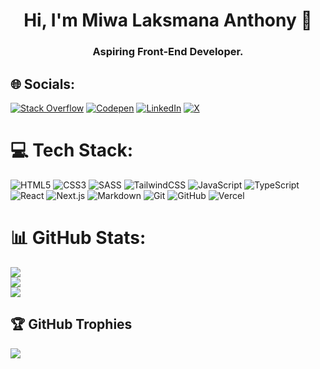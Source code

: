 <h1 align="center">Hi, I'm Miwa Laksmana Anthony 👋</h1>
<h3 align="center">Aspiring Front-End Developer.</h3>

## 🌐 Socials:
[![Stack Overflow](https://img.shields.io/badge/-Stackoverflow-FE7A16?logo=stack-overflow&logoColor=white)](https://stackoverflow.com/users/user:25086788) [![Codepen](https://img.shields.io/badge/Codepen-000000?style=for-the-badge&logo=codepen&logoColor=white)](https://codepen.io/miwalaa) [![LinkedIn](https://img.shields.io/badge/LinkedIn-%230077B5.svg?logo=linkedin&logoColor=white)](https://linkedin.com/in/miwa-laksmana-anthony-851a17344) [![X](https://img.shields.io/badge/X-black.svg?logo=X&logoColor=white)](https://x.com/miwamiwamiwa79) 

# 💻 Tech Stack:
![HTML5](https://img.shields.io/badge/html5-%23E34F26.svg?style=for-the-badge&logo=html5&logoColor=white)  ![CSS3](https://img.shields.io/badge/css3-%231572B6.svg?style=for-the-badge&logo=css3&logoColor=white)  ![SASS](https://img.shields.io/badge/-Sass-CC6699?style=for-the-badge&logo=sass&logoColor=white)  ![TailwindCSS](https://img.shields.io/badge/tailwindcss-%2338B2AC.svg?style=for-the-badge&logo=tailwind-css&logoColor=white)  ![JavaScript](https://img.shields.io/badge/javascript-%23323330.svg?style=for-the-badge&logo=javascript&logoColor=%23F7DF1E)  ![TypeScript](https://img.shields.io/badge/typescript-%23007ACC.svg?style=for-the-badge&logo=typescript&logoColor=white)  ![React](https://img.shields.io/badge/react-%2320232a.svg?style=for-the-badge&logo=react&logoColor=%2361DAFB)  ![Next.js](https://img.shields.io/badge/next.js-%23000000.svg?style=for-the-badge&logo=nextdotjs&logoColor=white)  ![Markdown](https://img.shields.io/badge/markdown-%23000000.svg?style=for-the-badge&logo=markdown&logoColor=white)  ![Git](https://img.shields.io/badge/git-%23F05033.svg?style=for-the-badge&logo=git&logoColor=white)  ![GitHub](https://img.shields.io/badge/github-%23121011.svg?style=for-the-badge&logo=github&logoColor=white)  ![Vercel](https://img.shields.io/badge/vercel-%23000000.svg?style=for-the-badge&logo=vercel&logoColor=white)  

# 📊 GitHub Stats:
![](https://github-readme-stats.vercel.app/api?username=miwalaa&theme=dark&hide_border=false&include_all_commits=false&count_private=false)<br/>
![](https://github-readme-streak-stats.herokuapp.com/?user=miwalaa&theme=dark&hide_border=false)<br/>
![](https://github-readme-stats.vercel.app/api/top-langs/?username=miwalaa&theme=dark&hide_border=false&include_all_commits=false&count_private=false&layout=compact)

## 🏆 GitHub Trophies
![](https://github-profile-trophy.vercel.app/?username=miwalaa&theme=radical&no-frame=false&no-bg=true&margin-w=4)
